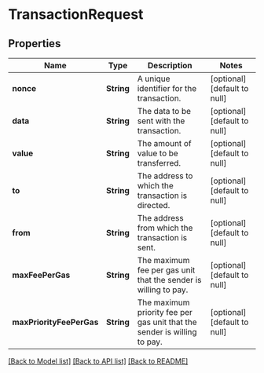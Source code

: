 # TransactionRequest
## Properties

| Name | Type | Description | Notes |
|------------ | ------------- | ------------- | -------------|
| **nonce** | **String** | A unique identifier for the transaction. | [optional] [default to null] |
| **data** | **String** | The data to be sent with the transaction. | [optional] [default to null] |
| **value** | **String** | The amount of value to be transferred. | [optional] [default to null] |
| **to** | **String** | The address to which the transaction is directed. | [optional] [default to null] |
| **from** | **String** | The address from which the transaction is sent. | [optional] [default to null] |
| **maxFeePerGas** | **String** | The maximum fee per gas unit that the sender is willing to pay. | [optional] [default to null] |
| **maxPriorityFeePerGas** | **String** | The maximum priority fee per gas unit that the sender is willing to pay. | [optional] [default to null] |

[[Back to Model list]](../README.md#documentation-for-models) [[Back to API list]](../README.md#documentation-for-api-endpoints) [[Back to README]](../README.md)

